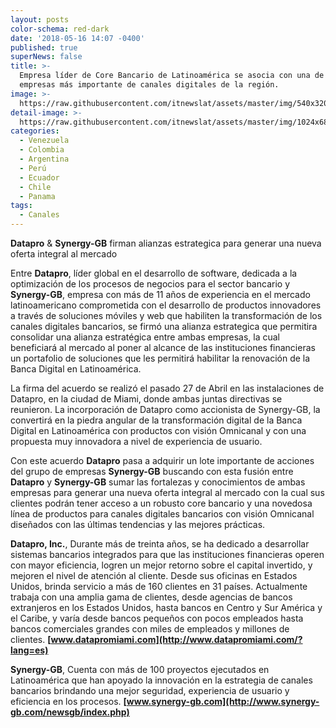 ```yaml
---
layout: posts
color-schema: red-dark
date: '2018-05-16 14:07 -0400'
published: true
superNews: false
title: >-
  Empresa líder de Core Bancario de Latinoamérica se asocia con una de las
  empresas más importante de canales digitales de la región.
image: >-
  https://raw.githubusercontent.com/itnewslat/assets/master/img/540x320/Datapro-Synergy-p.jpg
detail-image: >-
  https://raw.githubusercontent.com/itnewslat/assets/master/img/1024x680/Datapro-Synergy-g.jpg
categories:
  - Venezuela
  - Colombia
  - Argentina
  - Perú
  - Ecuador
  - Chile
  - Panama
tags:
  - Canales
---
```

**Datapro** & **Synergy-GB** firman alianzas estrategica para generar una nueva oferta integral al mercado

Entre **Datapro**, líder global en el desarrollo de software, dedicada a la optimización de los procesos de negocios para el sector bancario y **Synergy-GB**, empresa con más de 11 años de experiencia en el mercado latinoamericano
comprometida con el desarrollo de productos innovadores a través de soluciones móviles y web que habiliten la transformación de los canales digitales bancarios, se firmó una alianza estrategica que permitira consolidar una alianza estratégica entre ambas empresas, la cual beneficiará al mercado al poner al alcance de las instituciones financieras un portafolio de soluciones que les permitirá habilitar la renovación de la Banca Digital en Latinoamérica.

La firma del acuerdo se realizó el pasado 27 de Abril en las instalaciones de Datapro, en la ciudad de Miami, donde ambas juntas directivas se reunieron. La incorporación de Datapro como accionista de Synergy-GB, la convertirá en la piedra angular de la transformación digital de la Banca Digital en Latinoamérica con productos con visión Omnicanal y con una propuesta muy innovadora a nivel de experiencia de usuario. 

Con este acuerdo **Datapro** pasa a adquirir un lote importante de acciones del grupo de empresas **Synergy-GB** buscando con esta fusión entre **Datapro** y **Synergy-GB** sumar las fortalezas y conocimientos de ambas empresas para generar una nueva oferta integral al mercado con la cual sus clientes podrán tener acceso a un robusto core bancario y una novedosa línea de productos para canales digitales bancarios con visión Omnicanal diseñados con las últimas tendencias y las mejores prácticas.

**Datapro, Inc.**, Durante más de treinta años, se ha dedicado a desarrollar sistemas bancarios integrados para que las instituciones financieras operen con mayor eficiencia, logren un mejor retorno sobre el capital invertido, y mejoren el nivel de atención al cliente. Desde sus oficinas en Estados Unidos, brinda servicio a más de 160 clientes en 31 países. Actualmente trabaja con una amplia gama de clientes, desde agencias de bancos extranjeros en los Estados Unidos, hasta bancos en Centro y Sur América y el Caribe, y varía desde bancos pequeños con pocos empleados hasta bancos comerciales grandes con miles de empleados y millones de clientes.
**[www.datapromiami.com](http://www.datapromiami.com/?lang=es)** 

**Synergy-GB**, Cuenta con más de 100 proyectos ejecutados en Latinoamérica que han apoyado la innovación en la estrategia de canales bancarios brindando una mejor seguridad, experiencia de usuario y eficiencia en los procesos.
**[www.synergy-gb.com](http://www.synergy-gb.com/newsgb/index.php)**